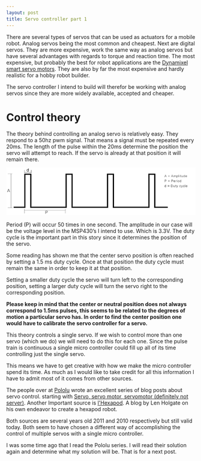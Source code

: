 ```yaml
---
layout: post
title: Servo controller part 1
---
```


There are several types of servos that can be used as actuators for a mobile robot. Analog servos being the most common and cheapest. Next are digital servos. They are
more expensive, work the same way as analog servos but have several advantages with regards to torque and reaction time. The most expensive, but probably the best for
robot applications are the [Dynamixel smart servo motors](http://en.robotis.com/index/). They are also by far the most expensive and hardly realistic for a hobby robot
builder.

The servo controller I intend to build will therefor be working with analog servos since they are more widely available, accepted and cheaper.

# Control theory

The theory behind controlling an analog servo is relatively easy. They respond to a 50hz pwm signal. That means a signal must be repeated every 20ms. The length
of the pulse within the 20ms determine the position the servo will attempt to reach. If the servo is already at that position it will remain there.

![Servo pwm diagram](/images/servo-pwm.png)

Period (P) will occur 50 times in one second. The amplitude in our case will be the voltage level in the MSP430’s I intend to use. Which is 3.3V. The duty cycle
is the important part in this story since it determines the position of the servo.

Some reading has shown me that the center servo position is often reached by setting a 1.5 ms duty cycle. Once at that position the duty cycle must remain
the same in order to keep it at that position.


Setting a smaller duty cycle the servo will turn left to the corresponding position, setting a larger duty cycle will turn the servo right to the corresponding
position.

**Please keep in mind that the center or neutral position does not always correspond to 1.5ms pulses, this seems to be related to the degrees of motion a particular
servo has. In order to find the center position one would have to calibrate the servo controller for a servo.**

This theory controls a single servo. If we wish to control more than one servo (which we do) we will need to do this for each one. Since the pulse train is
continuous a single micro controller could fill up all of its time controlling just the single servo.

This means we have to get creative with how we make the micro controller spend its time. As much as I would like to take credit for all this information I have
to admit most of it comes from other sources.

The people over at [Pololu](https://www.pololu.com/) wrote an excellent series of blog posts about servo control. starting with
[Servo, servo motor, servomotor (definitely not server)](https://www.pololu.com/blog/15/servo-servo-motor-servomotor-definitely-not-server).
Another Important source is [l'Hexapod](http://www.lhexapod.com/blog/). A blog by Len Holgate on his own endeavor to create a hexapod robot.

Both sources are several years old 2011 and 2010 respectively but still valid today. Both seem to have chosen a different way of accomplishing
the control of multiple servos with a single micro controller.

I was some time ago that I read the Pololu series. I will read their solution again and determine what my solution will be. That is for a next post.
